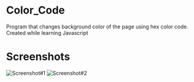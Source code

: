 # Color_Code
Program that changes background color of the page using hex color code. Created while learning Javascript
# Screenshots
![Screenshot#1](https://user-images.githubusercontent.com/77580151/116309918-02120d00-a7c7-11eb-8f79-ae0f25665428.png)
![Screenshot#2](https://user-images.githubusercontent.com/77580151/116310053-22da6280-a7c7-11eb-9b00-8b927a257a72.png)
